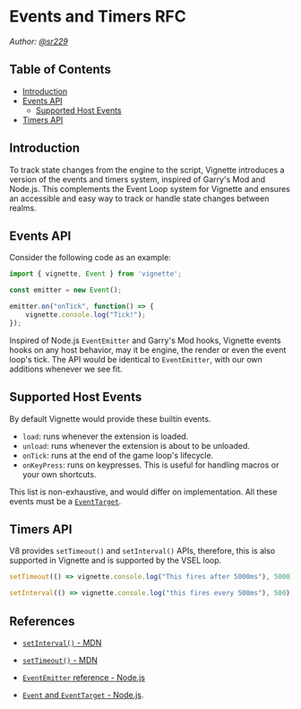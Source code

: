 # Events and Timers RFC 
*Author: [@sr229](https://github.com/sr229)*

## Table of Contents

- [Introduction](#introduction)
- [Events API](#events-api)
   - [Supported Host Events](#supported-host-events)
- [Timers API](#timers-api)

## Introduction

To track state changes from the engine to the script, Vignette introduces a version of the events and timers system, inspired of Garry's Mod and Node.js. This complements the Event Loop system for Vignette and ensures an accessible and easy way to track or handle state changes between realms.


## Events API

Consider the following code as an example:

```ts
import { vignette, Event } from 'vignette';

const emitter = new Event();

emitter.on("onTick", function() => {
    vignette.console.log("Tick!");
});
```

Inspired of Node.js `EventEmitter` and Garry's Mod hooks, Vignette events hooks on any host behavior, may it be engine, the render or even the event loop's tick. The API would be identical to `EventEmitter`, with our own additions whenever we see fit.

## Supported Host Events

By default Vignette would provide these builtin events.

- `load`: runs whenever the extension is loaded.
- `unload`: runs whenever the extension is about to be unloaded.
- `onTick`: runs at the end of the game loop's lifecycle.
- `onKeyPress`: runs on keypresses. This is useful for handling macros or your own shortcuts.

This list is non-exhaustive, and would differ on implementation. All these events must be a [`EventTarget`](https://nodejs.org/api/events.html#eventtarget-and-event-api).

## Timers API

V8 provides `setTimeout()` and `setInterval()` APIs, therefore, this is also supported in Vignette and is supported by the VSEL loop.

```ts
setTimeout(() => vignette.console.log("This fires after 5000ms"), 5000);

setInterval(() => vignette.console.log("this fires every 500ms"), 500);
```

## References

- [`setInterval()` - MDN](https://developer.mozilla.org/en-US/docs/Web/API/setInterval)

- [`setTimeout()` - MDN](https://developer.mozilla.org/en-US/docs/Web/API/setTimeout)

- [`EventEmitter` reference - Node.js](https://nodejs.org/api/events.html#class-eventemitter)

- [`Event` and `EventTarget` - Node.js](https://nodejs.org/api/events.html#eventtarget-and-event-api).